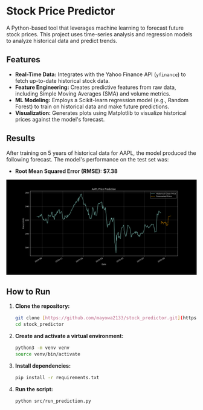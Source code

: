 # Stock Price Predictor

A Python-based tool that leverages machine learning to forecast future stock prices. This project uses time-series analysis and regression models to analyze historical data and predict trends.

## Features

- **Real-Time Data:** Integrates with the Yahoo Finance API (`yfinance`) to fetch up-to-date historical stock data.
- **Feature Engineering:** Creates predictive features from raw data, including Simple Moving Averages (SMA) and volume metrics.
- **ML Modeling:** Employs a Scikit-learn regression model (e.g., Random Forest) to train on historical data and make future predictions.
- **Visualization:** Generates plots using Matplotlib to visualize historical prices against the model's forecast.

## Results

After training on 5 years of historical data for AAPL, the model produced the following forecast. The model's performance on the test set was:

- **Root Mean Squared Error (RMSE): $7.38**

![AAPL Stock Price Forecast](./images/prediction_plot.png)

## How to Run

1.  **Clone the repository:**
    ```bash
    git clone [https://github.com/mayowa2133/stock_predictor.git](https://github.com/mayowa2133/stock_predictor.git)
    cd stock_predictor
    ```

2.  **Create and activate a virtual environment:**
    ```bash
    python3 -m venv venv
    source venv/bin/activate
    ```

3.  **Install dependencies:**
    ```bash
    pip install -r requirements.txt
    ```

4.  **Run the script:**
    ```bash
    python src/run_prediction.py
    ```